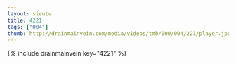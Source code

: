 ```yaml
--- 
layout: sieutv
title: 4221
tags: ["004"]
thumb: http://drainmainvein.com/media/videos/tmb/000/004/221/player.jpg
---
```

{% include drainmainvein key="4221" %} 
